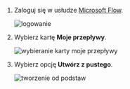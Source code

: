 1. Zaloguj się w usłudze [Microsoft Flow](https://flow.microsoft.com).
   
    ![logowanie](media/modern-approvals/sign-in.png)
2. Wybierz kartę **Moje przepływy**.
   
    ![wybieranie karty moje przepływy](media/modern-approvals/select-my-flows.png)
3. Wybierz opcję **Utwórz z pustego**.
   
    ![tworzenie od podstaw](media/modern-approvals/blank-template.png)

